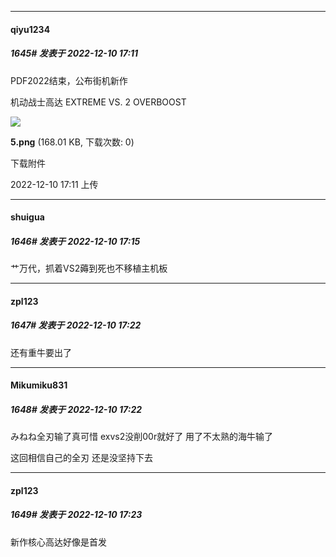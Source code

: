 

*****

####  qiyu1234  
##### 1645#       发表于 2022-12-10 17:11

PDF2022结束，公布街机新作

机动战士高达 EXTREME VS. 2 OVERBOOST

<img src="https://img.saraba1st.com/forum/202212/10/171147aqm77zm4ppp72mn7.png" referrerpolicy="no-referrer">

<strong>5.png</strong> (168.01 KB, 下载次数: 0)

下载附件

2022-12-10 17:11 上传

*****

####  shuigua  
##### 1646#       发表于 2022-12-10 17:15

艹万代，抓着VS2薅到死也不移植主机板

*****

####  zpl123  
##### 1647#       发表于 2022-12-10 17:22

还有重牛要出了



*****

####  Mikumiku831  
##### 1648#       发表于 2022-12-10 17:22

みねね全刃输了真可惜 exvs2没削00r就好了 用了不太熟的海牛输了

这回相信自己的全刃 还是没坚持下去

*****

####  zpl123  
##### 1649#       发表于 2022-12-10 17:23

新作核心高达好像是首发

